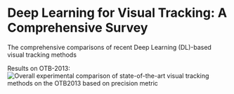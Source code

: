 # Deep Learning for Visual Tracking: A Comprehensive Survey
The comprehensive comparisons of recent Deep Learning (DL)-based visual tracking methods 

Results on OTB-2013:
![Overall experimental comparison of state-of-the-art visual tracking methods on the OTB2013 based on precision metric](https://github.com/MMarvasti/Deep-Learning-for-Visual-Tracking-Survey/tree/master/OTB2013%20results/1.png)


